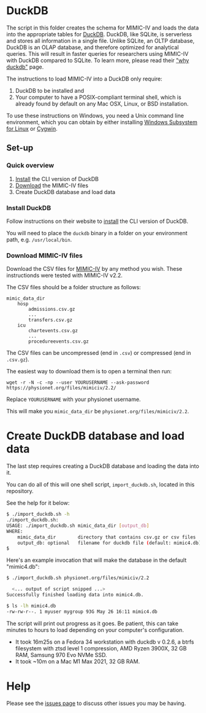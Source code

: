 # DuckDB

The script in this folder creates the schema for MIMIC-IV and
loads the data into the appropriate tables for
[DuckDB](https://duckdb.org/).
DuckDB, like SQLite, is serverless and
stores all information in a single file.
Unlike SQLite, an OLTP database,
DuckDB is an OLAP database, and therefore optimized for analytical queries.
This will result in faster queries for researchers using MIMIC-IV
with DuckDB compared to SQLite.
To learn more, please read their ["why duckdb"](https://duckdb.org/docs/why_duckdb)
page.

The instructions to load MIMIC-IV into a DuckDB
only require:
1. DuckDB to be installed and
2. Your computer to have a POSIX-compliant terminal shell,
   which is already found by default on any Mac OSX, Linux, or BSD installation.

To use these instructions on Windows,
you need a Unix command line environment,
which you can obtain by either installing
[Windows Subsystem for Linux](https://docs.microsoft.com/en-us/windows/wsl/install-win10)
or [Cygwin](https://www.cygwin.com/).

## Set-up

### Quick overview

1. [Install](https://duckdb.org/docs/installation/) the CLI version of DuckDB
2. [Download](https://physionet.org/content/mimiciv/2.0) the MIMIC-IV files
3. Create DuckDB database and load data

### Install DuckDB

Follow instructions on their website to
[install](https://duckdb.org/docs/installation/)
the CLI version of DuckDB.

You will need to place the `duckdb` binary in a folder on your environment path,
e.g. `/usr/local/bin`.

### Download MIMIC-IV files

Download the CSV files for [MIMIC-IV](https://physionet.org/content/mimiciv/)
by any method you wish.
These instructionds were tested with MIMIC-IV v2.2.

The CSV files should be a folder structure as follows:
    
```
mimic_data_dir
    hosp
        admissions.csv.gz
        ...
        transfers.csv.gz
    icu
        chartevents.csv.gz
        ...
        procedureevents.csv.gz
```

The CSV files can be uncompressed (end in `.csv`) or compressed (end in `.csv.gz`).

The easiest way to download them is to open a terminal then run:

```
wget -r -N -c -np --user YOURUSERNAME --ask-password https://physionet.org/files/mimiciv/2.2/
```

Replace `YOURUSERNAME` with your physionet username.

This will make you `mimic_data_dir` be `physionet.org/files/mimiciv/2.2`.

# Create DuckDB database and load data

The last step requires creating a DuckDB database and
loading the data into it.

You can do all of this will one shell script, `import_duckdb.sh`,
located in this repository.

See the help for it below:

```sh
$ ./import_duckdb.sh -h
./import_duckdb.sh:
USAGE: ./import_duckdb.sh mimic_data_dir [output_db]
WHERE:
    mimic_data_dir        directory that contains csv.gz or csv files
    output_db: optional   filename for duckdb file (default: mimic4.db)
$
```

Here's an example invocation that will make the database in the default "mimic4.db":

```sh
$ ./import_duckdb.sh physionet.org/files/mimiciv/2.2

  <... output of script snipped ...>
Successfully finished loading data into mimic4.db.

$ ls -lh mimic4.db
-rw-rw-r--. 1 myuser mygroup 93G May 26 16:11 mimic4.db
```

The script will print out progress as it goes.
Be patient, this can take minutes to hours to load
depending on your computer's configuration.

* It took 16m25s on a Fedora 34 workstation with duckdb v 0.2.6, a btrfs filesystem with ztsd level 1 compression, AMD Ryzen 3900X, 32 GB RAM, Samsung 970 Evo NVMe SSD.
* It took ~10m on a Mac M1 Max 2021, 32 GB RAM.

# Help

Please see the [issues page](https://github.com/MIT-LCP/mimic-code/issues) to discuss other issues you may be having.
